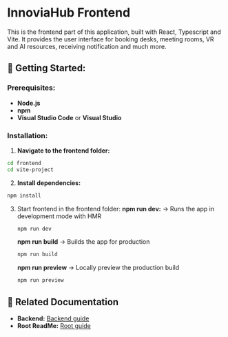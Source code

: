 # InnoviaHub Frontend 
This is the frontend part of this application, built with React, Typescript and Vite. It provides the user interface for booking desks, meeting rooms, VR and AI resources, receiving notification and much more. 

## 🚀 Getting Started:

### Prerequisites: 
- **Node.js** 
- **npm**
- **Visual Studio Code** or **Visual Studio**

### Installation: 
1. **Navigate to the frontend folder:**
```bash
cd frontend
cd vite-project
```

2. **Install dependencies:**
```bash
npm install
```

3. Start frontend in the frontend folder: 
    **npm run dev:**  → Runs the app in development mode with HMR
    ```bash
    npm run dev
    ```

    **npm run build** → Builds the app for production
    ```bash
    npm run build
    ```

    **npm run preview** → Locally preview the production build
    ```bash 
    npm run preview
    ```

## 📖 Related Documentation
- **Backend:** [Backend guide](./BackEnd/README.md)
- **Root ReadMe:** [Root guide](../README.md)

